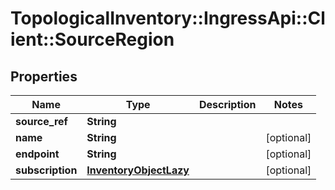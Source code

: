 # TopologicalInventory::IngressApi::Client::SourceRegion

## Properties
Name | Type | Description | Notes
------------ | ------------- | ------------- | -------------
**source_ref** | **String** |  | 
**name** | **String** |  | [optional] 
**endpoint** | **String** |  | [optional] 
**subscription** | [**InventoryObjectLazy**](InventoryObjectLazy.md) |  | [optional] 


